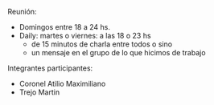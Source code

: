 Reunión:
- Domingos entre 18 a 24 hs.
- Daily: martes o viernes: a las 18 o 23 hs
    - de 15 minutos de charla entre todos 
    o sino
    - un mensaje en el grupo de lo que hicimos de trabajo

Integrantes participantes:
- Coronel Atilio Maximiliano
- Trejo Martin
